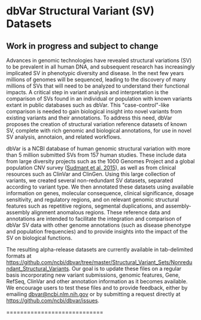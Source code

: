 # dbVar Structural Variant (SV) Datasets

## ****Work in progress and subject to change****

Advances in genomic technologies have revealed structural variations (SV) to be prevalent in all human DNA, and subsequent research has increasingly implicated SV in phenotypic diversity and disease. In the next few years millions of genomes will be sequenced, leading to the discovery of many millions of SVs that will need to be analyzed to understand their functional impacts. A critical step in variant analysis and interpretation is the comparison of SVs found in an individual or population with known variants extant in public databases such as dbVar. This "case-control"-like comparison is needed to gain biological insight into novel variants from existing variants and their annotations. To address this need, dbVar proposes the creation of structural variation reference datasets of known SV, complete with rich genomic and biological annotations, for use in novel SV analysis, annotaion, and related workflows.

dbVar is a NCBI database of human genomic structural variation with more than 5 million submitted SVs from 157 human studies. These include data from large diversity projects such as the 1000 Genomes Project and a global population CNV survey ([Sudmant et al. 2015](https://www.ncbi.nlm.nih.gov/pubmed/26249230)), as well as from clinical resources such as ClinVar and ClinGen. Using this large collection of variants, we created several non-redundant SV datasets, separated according to variant type. We then annotated these datasets using available information on genes, molecular consequence, clinical significance, dosage sensitivity, and regulatory regions, and on relevant genomic structural features such as repetitive regions, segmental duplications, and assembly-assembly alignment anomalous regions. These reference data and annotations are intended to facilitate the integration and comparison of dbVar SV data with other genome annotations (such as disease phenotype and population frequencies) and to provide insights into the impact of the SV on biological functions.

The resulting alpha-release datasets are currently available in tab-delimited formats at https://github.com/ncbi/dbvar/tree/master/Structural_Variant_Sets/Nonredundant_Structural_Variants. Our goal is to update these files on a regular basis incorporating new variant submissions, genomic features, Gene, RefSeq, ClinVar and other annotation information as it becomes available. We encourage users to test these files and to provide feedback, either by emailing dbvar@ncbi.nlm.nih.gov or by submitting a request directly at https://github.com/ncbi/dbvar/issues.

============================
